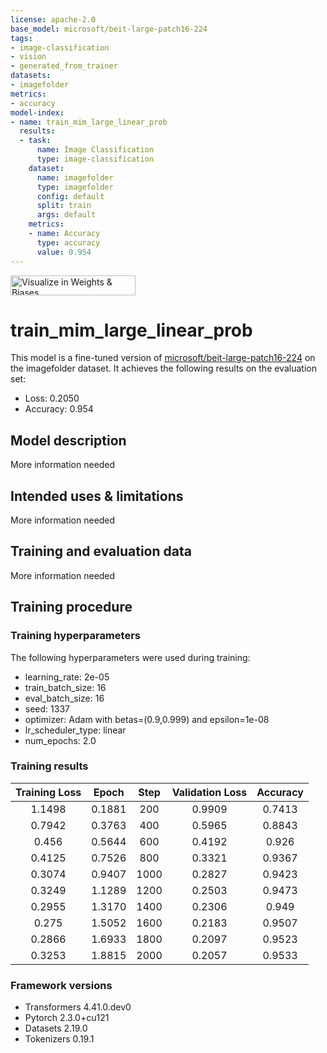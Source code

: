 ```yaml
---
license: apache-2.0
base_model: microsoft/beit-large-patch16-224
tags:
- image-classification
- vision
- generated_from_trainer
datasets:
- imagefolder
metrics:
- accuracy
model-index:
- name: train_mim_large_linear_prob
  results:
  - task:
      name: Image Classification
      type: image-classification
    dataset:
      name: imagefolder
      type: imagefolder
      config: default
      split: train
      args: default
    metrics:
    - name: Accuracy
      type: accuracy
      value: 0.954
---
```


<!-- This model card has been generated automatically according to the information the Trainer had access to. You
should probably proofread and complete it, then remove this comment. -->

[<img src="https://raw.githubusercontent.com/wandb/assets/main/wandb-github-badge-28.svg" alt="Visualize in Weights & Biases" width="200" height="32"/>](https://wandb.ai/ermuzzz2001/huggingface/runs/qk0ouxnd)
# train_mim_large_linear_prob

This model is a fine-tuned version of [microsoft/beit-large-patch16-224](https://huggingface.co/microsoft/beit-large-patch16-224) on the imagefolder dataset.
It achieves the following results on the evaluation set:
- Loss: 0.2050
- Accuracy: 0.954

## Model description

More information needed

## Intended uses & limitations

More information needed

## Training and evaluation data

More information needed

## Training procedure

### Training hyperparameters

The following hyperparameters were used during training:
- learning_rate: 2e-05
- train_batch_size: 16
- eval_batch_size: 16
- seed: 1337
- optimizer: Adam with betas=(0.9,0.999) and epsilon=1e-08
- lr_scheduler_type: linear
- num_epochs: 2.0

### Training results

| Training Loss | Epoch  | Step | Validation Loss | Accuracy |
|:-------------:|:------:|:----:|:---------------:|:--------:|
| 1.1498        | 0.1881 | 200  | 0.9909          | 0.7413   |
| 0.7942        | 0.3763 | 400  | 0.5965          | 0.8843   |
| 0.456         | 0.5644 | 600  | 0.4192          | 0.926    |
| 0.4125        | 0.7526 | 800  | 0.3321          | 0.9367   |
| 0.3074        | 0.9407 | 1000 | 0.2827          | 0.9423   |
| 0.3249        | 1.1289 | 1200 | 0.2503          | 0.9473   |
| 0.2955        | 1.3170 | 1400 | 0.2306          | 0.949    |
| 0.275         | 1.5052 | 1600 | 0.2183          | 0.9507   |
| 0.2866        | 1.6933 | 1800 | 0.2097          | 0.9523   |
| 0.3253        | 1.8815 | 2000 | 0.2057          | 0.9533   |


### Framework versions

- Transformers 4.41.0.dev0
- Pytorch 2.3.0+cu121
- Datasets 2.19.0
- Tokenizers 0.19.1

